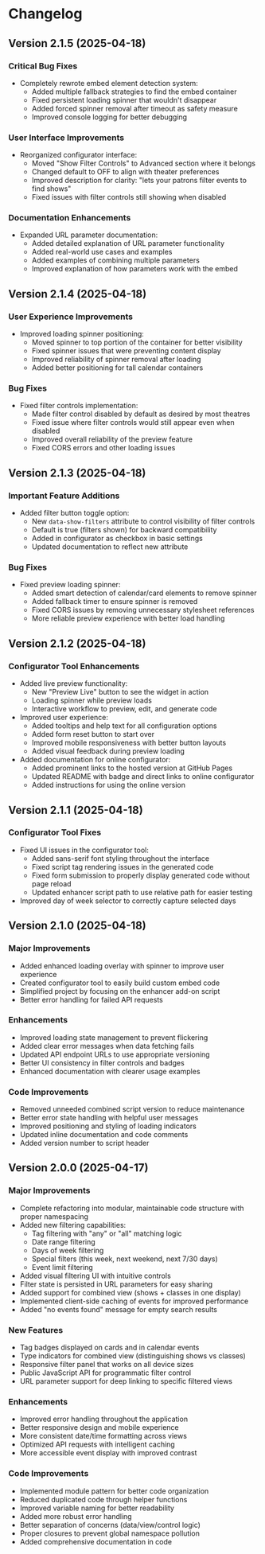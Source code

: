 # Changelog

## Version 2.1.5 (2025-04-18)

### Critical Bug Fixes
- Completely rewrote embed element detection system:
  - Added multiple fallback strategies to find the embed container
  - Fixed persistent loading spinner that wouldn't disappear
  - Added forced spinner removal after timeout as safety measure
  - Improved console logging for better debugging

### User Interface Improvements
- Reorganized configurator interface:
  - Moved "Show Filter Controls" to Advanced section where it belongs
  - Changed default to OFF to align with theater preferences
  - Improved description for clarity: "lets your patrons filter events to find shows"
  - Fixed issues with filter controls still showing when disabled

### Documentation Enhancements
- Expanded URL parameter documentation:
  - Added detailed explanation of URL parameter functionality 
  - Added real-world use cases and examples
  - Added examples of combining multiple parameters
  - Improved explanation of how parameters work with the embed

## Version 2.1.4 (2025-04-18)

### User Experience Improvements
- Improved loading spinner positioning:
  - Moved spinner to top portion of the container for better visibility
  - Fixed spinner issues that were preventing content display
  - Improved reliability of spinner removal after loading
  - Added better positioning for tall calendar containers

### Bug Fixes
- Fixed filter controls implementation:
  - Made filter control disabled by default as desired by most theatres
  - Fixed issue where filter controls would still appear even when disabled
  - Improved overall reliability of the preview feature
  - Fixed CORS errors and other loading issues

## Version 2.1.3 (2025-04-18)

### Important Feature Additions
- Added filter button toggle option:
  - New `data-show-filters` attribute to control visibility of filter controls
  - Default is true (filters shown) for backward compatibility
  - Added in configurator as checkbox in basic settings
  - Updated documentation to reflect new attribute

### Bug Fixes
- Fixed preview loading spinner:
  - Added smart detection of calendar/card elements to remove spinner
  - Added fallback timer to ensure spinner is removed
  - Fixed CORS issues by removing unnecessary stylesheet references
  - More reliable preview experience with better load handling

## Version 2.1.2 (2025-04-18)

### Configurator Tool Enhancements
- Added live preview functionality:
  - New "Preview Live" button to see the widget in action
  - Loading spinner while preview loads
  - Interactive workflow to preview, edit, and generate code
- Improved user experience:
  - Added tooltips and help text for all configuration options
  - Added form reset button to start over
  - Improved mobile responsiveness with better button layouts
  - Added visual feedback during preview loading
- Added documentation for online configurator:
  - Added prominent links to the hosted version at GitHub Pages
  - Updated README with badge and direct links to online configurator
  - Added instructions for using the online version

## Version 2.1.1 (2025-04-18)

### Configurator Tool Fixes
- Fixed UI issues in the configurator tool:
  - Added sans-serif font styling throughout the interface
  - Fixed script tag rendering issues in the generated code
  - Fixed form submission to properly display generated code without page reload
  - Updated enhancer script path to use relative path for easier testing
- Improved day of week selector to correctly capture selected days

## Version 2.1.0 (2025-04-18)

### Major Improvements
- Added enhanced loading overlay with spinner to improve user experience
- Created configurator tool to easily build custom embed code
- Simplified project by focusing on the enhancer add-on script
- Better error handling for failed API requests

### Enhancements
- Improved loading state management to prevent flickering
- Added clear error messages when data fetching fails
- Updated API endpoint URLs to use appropriate versioning
- Better UI consistency in filter controls and badges
- Enhanced documentation with clearer usage examples

### Code Improvements
- Removed unneeded combined script version to reduce maintenance
- Better error state handling with helpful user messages
- Improved positioning and styling of loading indicators
- Updated inline documentation and code comments
- Added version number to script header

## Version 2.0.0 (2025-04-17)

### Major Improvements
- Complete refactoring into modular, maintainable code structure with proper namespacing
- Added new filtering capabilities:
  - Tag filtering with "any" or "all" matching logic
  - Date range filtering
  - Days of week filtering
  - Special filters (this week, next weekend, next 7/30 days)
  - Event limit filtering
- Added visual filtering UI with intuitive controls
- Filter state is persisted in URL parameters for easy sharing
- Added support for combined view (shows + classes in one display)
- Implemented client-side caching of events for improved performance
- Added "no events found" message for empty search results

### New Features
- Tag badges displayed on cards and in calendar events
- Type indicators for combined view (distinguishing shows vs classes)
- Responsive filter panel that works on all device sizes
- Public JavaScript API for programmatic filter control
- URL parameter support for deep linking to specific filtered views

### Enhancements
- Improved error handling throughout the application
- Better responsive design and mobile experience
- More consistent date/time formatting across views
- Optimized API requests with intelligent caching
- More accessible event display with improved contrast

### Code Improvements
- Implemented module pattern for better code organization
- Reduced duplicated code through helper functions
- Improved variable naming for better readability
- Added more robust error handling
- Better separation of concerns (data/view/control logic)
- Proper closures to prevent global namespace pollution
- Added comprehensive documentation in code